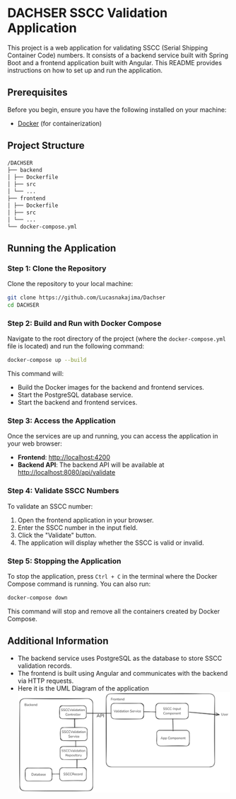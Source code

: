 # DACHSER SSCC Validation Application

This project is a web application for validating SSCC (Serial Shipping Container Code) numbers. It consists of a backend service built with Spring Boot and a frontend application built with Angular. This README provides instructions on how to set up and run the application.

## Prerequisites

Before you begin, ensure you have the following installed on your machine:

- [Docker](https://www.docker.com/get-started) (for containerization)
  
## Project Structure
```
/DACHSER
├── backend
│ ├── Dockerfile
│ ├── src
│ └── ...
├── frontend
│ ├── Dockerfile
│ ├── src
│ └── ...
└── docker-compose.yml
```


## Running the Application

### Step 1: Clone the Repository

Clone the repository to your local machine:

```bash
git clone https://github.com/Lucasnakajima/Dachser
cd DACHSER
```

### Step 2: Build and Run with Docker Compose

Navigate to the root directory of the project (where the `docker-compose.yml` file is located) and run the following command:

```bash
docker-compose up --build
```


This command will:

- Build the Docker images for the backend and frontend services.
- Start the PostgreSQL database service.
- Start the backend and frontend services.

### Step 3: Access the Application

Once the services are up and running, you can access the application in your web browser:

- **Frontend**: [http://localhost:4200](http://localhost:4200)
- **Backend API**: The backend API will be available at [http://localhost:8080/api/validate](http://localhost:8080/api/validate)

### Step 4: Validate SSCC Numbers

To validate an SSCC number:

1. Open the frontend application in your browser.
2. Enter the SSCC number in the input field.
3. Click the "Validate" button.
4. The application will display whether the SSCC is valid or invalid.

### Step 5: Stopping the Application

To stop the application, press `Ctrl + C` in the terminal where the Docker Compose command is running. You can also run:

```bash
docker-compose down
```

This command will stop and remove all the containers created by Docker Compose.

## Additional Information

- The backend service uses PostgreSQL as the database to store SSCC validation records.
- The frontend is built using Angular and communicates with the backend via HTTP requests.
- Here it is the UML Diagram of the application
![UML Diagram](https://github.com/Lucasnakajima/Dachser/blob/main/UML-DIAGRAM.png)
